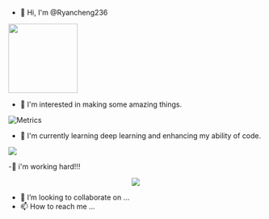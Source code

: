 - 👋 Hi, I'm @Ryancheng236

<div align="left"> <img height="137px" src="https://github-readme-stats.vercel.app/api?username=Ryancheng236&hide_title=true&hide_border=true&show_icons=trueline_height=21&text_color=000&icon_color=000&bg_color=0,ea6161,ffc64d,fffc4d,52fa5a&theme=graywhite" /> </div>

- 👀 I'm interested in making some amazing things.

 ![Metrics](https://metrics.lecoq.io/Ryancheng236?template=classic&base=header%2C%20activity%2C%20community%2C%20repositories%2C%20metadata&base.indepth=false&base.hireable=false&base.skip=false&config.timezone=Asia%2FShanghai)

- 🌱 I'm currently learning deep learning and enhancing my ability of code.

 <div align="left"> <img src="https://github-readme-stats.vercel.app/api/top-langs/?username=sun0225SUN&hide_title=true&hide_border=true&layout=compact&langs_count=6&text_color=000&icon_color=fff&bg_color=0,52fa5a,4dfcff,c64dff&theme=graywhite" /> </div>

-:running: i'm working hard!!!

<div align="center"> <img src="https://github-readme-streak-stats.herokuapp.com/?user=sun0225SUN" /> </div>


- 💞️ I’m looking to collaborate on ...
- 📫 How to reach me ...


<!---
Ryancheng236/Ryancheng236 is a ✨ special ✨ repository because its `README.md` (this file) appears on your GitHub profile.
You can click the Preview link to take a look at your changes.
--->
